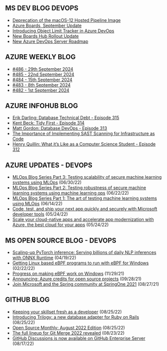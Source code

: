 ## MS DEV BLOG DEVOPS 

<!-- DEVBLOGDEVOPS:START -->
- [Deprecation of the macOS-12 Hosted Pipeline Image](https://devblogs.microsoft.com/devops/upcoming-deprecation-of-macos-12-hosted-pipeline-image/)
- [Azure Boards, September Update](https://devblogs.microsoft.com/devops/azure-boards-september-update/)
- [Introducing Object Limit Tracker in Azure DevOps](https://devblogs.microsoft.com/devops/introducing-object-limit-tracker-in-azure-devops/)
- [New Boards Hub Rollout Update](https://devblogs.microsoft.com/devops/new-boards-hub-rollout-update-2/)
- [New Azure DevOps Server Roadmap](https://devblogs.microsoft.com/devops/new-azure-devops-server-roadmap/)
<!-- DEVBLOGDEVOPS:END -->


## AZURE WEEKLY BLOG

<!-- AZUREWEEKLY:START -->
- [#486 - 29th September 2024](https://azureweekly.info/issue-486.html)
- [#485 - 22nd September 2024](https://azureweekly.info/issue-485.html)
- [#484 - 15th September 2024](https://azureweekly.info/issue-484.html)
- [#483 - 8th September 2024](https://azureweekly.info/issue-483.html)
- [#482 - 1st September 2024](https://azureweekly.info/issue-482.html)
<!-- AZUREWEEKLY:END -->

## AZURE INFOHUB BLOG 

<!-- AZUREINFOHUB:START -->
- [Erik Darling: Database Technical Debt - Episode 315](http://feed.azuredevops.show/erik-darling-database-technical-debt-episode-315)
- [Kent Beck: Tidy First - Episode 314](http://feed.azuredevops.show/kent-beck-tidy-first-episode-314)
- [Matt Gordon: Database DevOps - Episode 313](http://feed.azuredevops.show/matt-gordon-database-devops-episode-313)
- [The Importance of Implementing SAST Scanning for Infrastructure as Code](https://techcommunity.microsoft.com/t5/microsoft-developer-community/the-importance-of-implementing-sast-scanning-for-infrastructure/ba-p/4219084)
- [Henry Quillin: What it’s Like as a Computer Science Student - Episode 312](http://feed.azuredevops.show/henry-quillin-what-its-like-as-a-computer-science-student-episode-312)
<!-- AZUREINFOHUB:END -->


## AZURE UPDATES - DEVOPS 

<!-- AZUREUPDATES:START -->

 - [MLOps Blog Series Part 3: Testing scalability of secure machine learning systems using MLOps](https://azure.microsoft.com/blog/mlops-blog-series-part-3-testing-scalability-of-secure-machine-learning-systems-using-mlops/) (06/30/22)
 - [MLOps Blog Series Part 2: Testing robustness of secure machine learning systems using machine learning ops](https://azure.microsoft.com/blog/mlops-blog-series-part-2-testing-robustness-of-secure-machine-learning-systems-using-machine-learning-ops/) (06/22/22)
 - [MLOps Blog Series Part 1: The art of testing machine learning systems using MLOps](https://azure.microsoft.com/blog/mlops-blog-series-part-1-the-art-of-testing-machine-learning-systems-using-mlops/) (06/14/22)
 - [Code, test, and ship your next app quickly and securely with Microsoft developer tools](https://azure.microsoft.com/blog/code-test-and-ship-your-next-app-quickly-and-securely-with-microsoft-developer-tools/) (05/24/22)
 - [Scale your cloud-native apps and accelerate app modernization with Azure, the best cloud for your apps](https://azure.microsoft.com/blog/scale-your-cloudnative-apps-and-accelerate-app-modernization-with-azure-the-best-cloud-for-your-apps/) (05/24/22)
<!-- AZUREUPDATES:END -->


## MS OPEN SOURCE BLOG - DEVOPS 

<!-- MSOPENSOURCEBLOG:START -->

 - [Scaling-up PyTorch inference: Serving billions of daily NLP inferences with ONNX Runtime](https://cloudblogs.microsoft.com/opensource/2022/04/19/scaling-up-pytorch-inference-serving-billions-of-daily-nlp-inferences-with-onnx-runtime/) (04/19/22)
 - [Getting Linux based eBPF programs to run with eBPF for Windows](https://cloudblogs.microsoft.com/opensource/2022/02/22/getting-linux-based-ebpf-programs-to-run-with-ebpf-for-windows/) (02/22/22)
 - [Progress on making eBPF work on Windows](https://cloudblogs.microsoft.com/opensource/2021/11/29/progress-on-making-ebpf-work-on-windows/) (11/29/21)
 - [Announcing: Azure credits for open source projects](https://cloudblogs.microsoft.com/opensource/2021/09/28/announcing-azure-credits-for-open-source-projects/) (09/28/21)
 - [Join Microsoft and the Spring community at SpringOne 2021](https://cloudblogs.microsoft.com/opensource/2021/08/27/join-microsoft-and-the-spring-community-at-springone-2021/) (08/27/21)
<!-- MSOPENSOURCEBLOG:END -->


## GITHUB BLOG


<!-- GITHUB:START -->

 - [Keeping your skillset fresh as a developer](https://github.blog/2022-08-25-keeping-your-skillset-fresh-as-a-developer/) (08/25/22)
 - [Introducing Trilogy: a new database adapter for Ruby on Rails](https://github.blog/2022-08-25-introducing-trilogy-a-new-database-adapter-for-ruby-on-rails/) (08/25/22)
 - [Open Source Monthly: August 2022 Edition](https://github.blog/2022-08-25-open-source-monthly-august-2022-edition/) (08/25/22)
 - [The full lineup for Git Merge 2022 revealed](https://github.blog/2022-08-23-the-full-lineup-for-git-merge-2022-revealed/) (08/23/22)
 - [GitHub Discussions is now available on GitHub Enterprise Server](https://github.blog/2022-08-17-github-discussions-is-now-available-on-github-enterprise-server/) (08/17/22)
<!-- GITHUB:END -->
